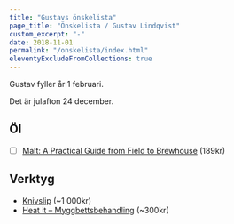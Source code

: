 ```yaml
---
title: "Gustavs önskelista"
page_title: "Önskelista / Gustav Lindqvist"
custom_excerpt: "-"
date: 2018-11-01
permalink: "/onskelista/index.html"
eleventyExcludeFromCollections: true
---
```


<p class="lead">Gustav fyller år <time class="timeago" datetime="2024-02-01T00:00:00.000+01:00" title="2024-02-01">1 februari</time>.</p>
<p class="lead">Det är julafton <time class="timeago" datetime="2024-12-24T00:00:00.000+01:00" title="2024-12-24">24 december</time>.</p>


## Öl

* [ ] [Malt: A Practical Guide from Field to Brewhouse](https://shop.humle.se/litteratur/avancerade-bocker-om-olbryggning/malt-a-practical-guide-from-field-to-brewhouse) (189kr)


## Verktyg

* [Knivslip](https://www.knivbutik.se/product/spyderco-sharpmaker/) (~1 000kr)
* [Heat it – Myggbettsbehandling](https://www.apotekhjartat.se/produkt/heat-it-mot-insektsbett-android/) (~300kr)